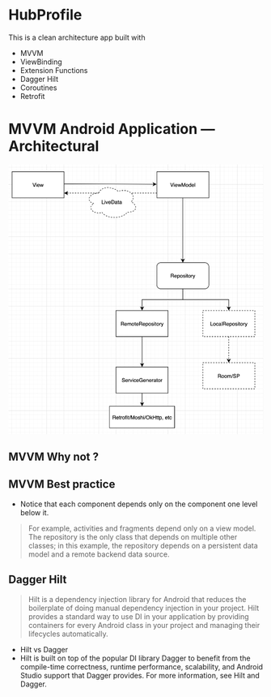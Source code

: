# HubProfile
This is a clean architecture app built with

- MVVM
- ViewBinding
- Extension Functions
- Dagger Hilt
- Coroutines
- Retrofit

# MVVM Android Application — Architectural

![Architectural](https://github.com/NinhvanLuyen/HubProfile/blob/master/images/architecture.png?raw=true)


## MVVM Why not ?

## MVVM Best practice

- Notice that each component depends only on the component one level below it. 
> For example, activities and fragments depend only on a view model. The repository is the only class that depends on multiple other classes; in this example, the repository depends on a persistent data model and a remote backend data source.

## Dagger Hilt

>Hilt is a dependency injection library for Android that reduces the boilerplate of doing manual dependency injection in your project. Hilt provides a standard way to use DI in your application by providing containers for every Android class in your project and managing their lifecycles automatically. 

- Hilt vs Dagger
 - Hilt is built on top of the popular DI library Dagger to benefit from the compile-time correctness, runtime performance, scalability, and Android Studio support that Dagger provides. For more information, see Hilt and Dagger.
